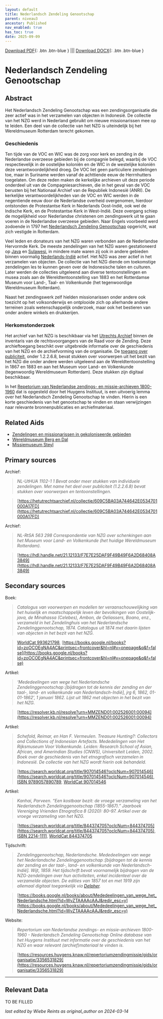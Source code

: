 ```yaml
---
layout: default
title: Nederlandsch Zendeling Genootschap
parent: niveau3
ancestor: Published
nav_enabled: true
has_toc: true
date: 2025-09-09
--- 
```



[Download PDF](https://raw.githubusercontent.com/colonial-heritage/research-guides-dev/refs/heads/main/EXPORTS/published/PDF/niveau3/Dutch/NZG.pdf){: .btn .btn-blue } |||    [Download DOCX](https://raw.githubusercontent.com/colonial-heritage/research-guides-dev/refs/heads/main/EXPORTS/published/DOCX/niveau3/Dutch/NZG.docx){: .btn .btn-blue }


# Nederlandsch Zendeling Genootschap


## Abstract

Het Nederlandsch Zendeling Genootschap was een zendingsorganisatie die zeer actief was in het verzamelen van objecten in Indonesië. De collectie van het NZG werd in Nederland gebruikt om nieuwe missionarissen mee op te leiden. Een deel van de collectie van het NZG is uiteindelijk bij het Wereldmuseum Rotterdam terecht gekomen.

### Geschiedenis

Ten tijde van de VOC en WIC was de zorg voor kerk en zending in de Nederlandse overzeese gebieden bij de compagnie belegd, waarbij de VOC respectievelijk in de oostelijke koloniën en de WIC in de westelijke koloniën deze verantwoordelijkheid droeg. De VOC liet geen particuliere zendelingen toe, maar in Suriname werden vanaf de achttiende eeuw de Herrnhutters toegelaten. Om deze reden maken de kerkelijke archieven uit deze periode onderdeel uit van de Compagniesarchieven, die in het geval van de VOC berusten bij het Nationaal Archief van de Republiek Indonesië (ANRI). De kerkelijke verantwoordelijkheden van de VOC en WIC werden in de negentiende eeuw door de Nederlandse overheid overgenomen, hierdoor ontstonden de Protestantse Kerk in Nederlands Oost-Indië, ook wel de Indische Kerk, en de Protestantse Kerk in West-Indië. Deze overgang schiep de mogelijkheid voor Nederlandse christenen om zendingswerk uit te gaan voeren in de Nederlandse overzeese gebieden. Naar Engels voorbeeld werd zodoende in 1797 het [Nederlandsch Zendeling Genootschap](https://www.wikidata.org/entity/Q1946670) opgericht, wat zich vestigde in Rotterdam. 

Veel leden en donateurs van het NZG waren verbonden aan de Nederlandse Hervormde Kerk. De meeste zendelingen van het NZG waren gestationeerd op [Java](https://sws.geonames.org/1642673) en [Sulawesi](https://sws.geonames.org/9062340), in mindere mate waren zij ook in andere gebieden binnen voormalig [Nederlands-Indië](https://sws.geonames.org/1643084) actief. Het NZG was zeer actief in het verzamelen van objecten. De collectie van het NZG diende om toekomstige zendelingen les te kunnen geven over de Indonesische talen en culturen. Later werden de collecties uitgeleend aan diverse tentoonstellingen en musea zoals aan de Wereldtentoonstelling van 1883 en het Rotterdamse Museum voor Land-, Taal- en Volkenkunde (het tegenwoordige Wereldmuseum Rotterdam). 

Naast het zendingswerk zelf hielden missionarissen onder andere ook toezicht op het volksonderwijs en ontplooide zich op allerhande andere terreinen zoals wetenschappelijk onderzoek, maar ook het bestieren van onder andere winkels en drukkerijen.

### Herkomstonderzoek

Het archief van het NZG is beschikbaar via het [Utrechts Archief](https://hetutrechtsarchief.nl/onderzoek/resultaten/archieven?mivast=39&mizig=210&miadt=39&miview=inv2&milang=nl&mizk_alle=1102-1&micode=1102-1) binnen de inventaris van de rechtsvoorgangers van de Raad voor de Zending. Deze archieftoegang beschikt over uitgebreide informatie over de geschiedenis van het NZG en de archiefvorming van de organisatie. De [toegang over publiciteit](https://hetutrechtsarchief.nl/collectie/609C5B9FAC4B4642E0534701000A17FD), onder 1.2.2.6.8, bevat stukken over voorwerpen uit het bezit van het NZG die onder andere werden uitgeleend aan de Wereldtentoonstelling in 1867 en 1883 en aan het Museum voor Land- en Volkenkunde (tegenwoordig Wereldmuseum Rotterdam). Deze stukken zijn digitaal beschikbaar.

In het [Repetorium van Nederlandse zendings- en missie-archieven 1800-1960](https://resources.huygens.knaw.nl/repertoriumzendingmissie/gids/organisatie/3356531829) dat is opgesteld door het Huygens Instituut, is een uitvoerig lemma over het Nederlandsch Zendeling Genootschap te vinden. Hierin is een korte geschiedenis van het genootschap te vinden en staan verwijzingen naar relevante bronnenpublicaties en archiefmateriaal. 


## Related Aids

 - [Zendelingen en missionarissen in gekoloniseerde gebieden](niveau2/Dutch/ZendingEnMissie_20240326.yml)  
 - [Wereldmuseum Berg en Dal](niveau3/Dutch/WMBergEnDal_20241001.yml)  
 - [Missiemuseum Steyl](niveau3/Dutch/MissiemuseumSteyl_20241021.yml)  

## Primary sources

Archief:
  > *NL-UtHUA 1102-1 1*
  > _Bevat onder meer stukken van individuele zendelingen. Met name het deel over publiciteit (1.2.2.6.8) bevat stukken over voorwerpen en tentoonstellingen._  

  > [https://hetutrechtsarchief.nl/collectie/609C5BA03A744642E0534701000A17FD](https://hetutrechtsarchief.nl/collectie/609C5BA03A744642E0534701000A17FD)

Archief:
  > *NL-RtSA 563  298*
  > _Correspondentie van NZG over schenkingen aan het Museum voor Land- en Volkenkunde (het huidige Wereldmuseum Rotterdam)._  

  > [https://hdl.handle.net/21.12133/F7E7E25DAF9F49B49F6A2D68408A3849](https://hdl.handle.net/21.12133/F7E7E25DAF9F49B49F6A2D68408A3849)

## Secondary sources

Boek:
  > *Catalogus van voorwerpen en modellen ter veraanschouwelijking van het huiselijk en maatschappelijk leven der bevolkingen van Oostelijk-java, de Minahassa (Celebes), Ambon, de Oeliassers, Boano, enz., verzameld in het Zendelinghuis van het Nederlandsche Zendelinggenootschap, 1874.*
  > _Catalogus uit 1874 met daarin lijsten van objecten in het bezit van het NZG._  

  > [WorldCat 993621798](https://search.worldcat.org/title/993621798), [https://books.google.nl/books?id=zoOCOEgNA4AC&printsec=frontcover&hl=nl#v=onepage&q&f=false](https://books.google.nl/books?id=zoOCOEgNA4AC&printsec=frontcover&hl=nl#v=onepage&q&f=false)

Artikel:
  > *‘Mededeelingen van wege het Nederlandsche Zendelinggenootschap :[bijdragen tot de kennis der zending en der taal-, land- en volkenkunde van Nederlandsch-Indië], jrg 6, 1862, 01-01-1862’, 1 januari 1862.*
  > _Lijst uit 1862 met objecten in het bezit van het NZG._  

  > [https://resolver.kb.nl/resolve?urn=MMZEND01:002526001:00094](https://resolver.kb.nl/resolve?urn=MMZEND01:002526001:00094)

Artikel:
  > *Schefold, Reimar, en Han F. Vermeulen. Treasure Hunting?: Collectors and Collections of Indonesian Artefacts. Mededelingen van Het Rijksmuseum Voor Volkenkunde. Leiden: Research School of Asian, African, and Amerindian Studies (CNWS), Universiteit Leiden, 2002.*
  > _Boek over de geschiedenis van het etnografisch verzamelen in Indonesië. De collectie van het NZG wordt hierin ook behandeld._  

  > [https://search.worldcat.org/title/907014546?oclcNum=907014546](https://search.worldcat.org/title/907014546?oclcNum=907014546), [ISBN 9789057890789](https://isbnsearch.org/isbn/9789057890789), [WorldCat 907014546](https://search.worldcat.org/title/907014546)

Artikel:
  > *Kanhai, Parveen. “Een kostbaar bezit: de vroege verzameling van het Nederlandsch Zendelinggenootschap (1855-1867).” Jaarboek Vereniging Vrienden Etnografica 8 (2020): 80–97.*
  > _Artikel over de vroege verzameling van het NZG._  

  > [https://search.worldcat.org/title/844374705?oclcNum=844374705](https://search.worldcat.org/title/844374705?oclcNum=844374705), [ISBN 2214-1111](https://portal.issn.org/resource/ISSN/2214-1111), [WorldCat 844374705](https://search.worldcat.org/title/844374705)

Tijdschrift:
  > *Zendelinggenootschap, Nederlandsche. Mededeelingen van wege het Nederlandsche Zendelinggenootschap :[bijdragen tot de kennis der zending en der taal-, land- en volkenkunde van Nederlandsch-Indië]. Wijt, 1859.*
  > _Het tijdschrift bevat voornamelijk bijdragen van de NZG-zendelingen over hun activiteiten, enkel incidenteel over de verzamelde objecten. De edities van 1857 tot en met 1919 zijn allemaal digitaal toegankelijk via [Delpher](https://www.delpher.nl/)._  

  > [https://books.google.nl/books/about/Mededeelingen_van_wege_het_Nederlandsche.html?id=WvZTAAAAcAAJ&redir_esc=y](https://books.google.nl/books/about/Mededeelingen_van_wege_het_Nederlandsche.html?id=WvZTAAAAcAAJ&redir_esc=y)

Website:
  > *Repertorium van Nederlandse zendings- en missie-archieven 1800-1960 - Nederlandsch Zendeling Genootschap*
  > _Online database van het Huygens Instituut met informatie over de geschiedenis van het NZG en waar relevant (archief)materiaal te vinden is._  

  > [https://resources.huygens.knaw.nl/repertoriumzendingmissie/gids/organisatie/3356531829](https://resources.huygens.knaw.nl/repertoriumzendingmissie/gids/organisatie/3356531829)



---
## Relevant Data 
TO BE FILLED

_last edited by Wiebe Reints as original_author on 2024-03-14_
        
